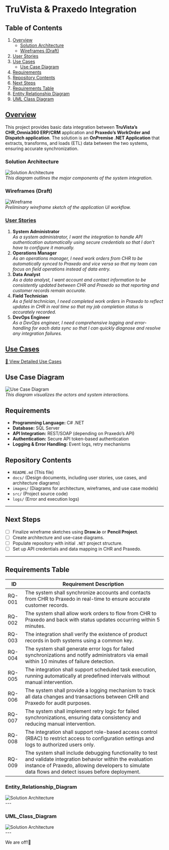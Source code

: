 
# TruVista & Praxedo Integration

## Table of Contents

1. [Overview](#overview)
   - [Solution Architecture](#solution-architecture)
   - [Wireframes (Draft)](#wireframes-draft)
2. [User Stories](#user-stories)
3. [Use Cases](#use-cases)
   - [Use Case Diagram](#use-case-diagram)
4. [Requirements](#requirements)
5. [Repository Contents](#repository-contents)
6. [Next Steps](#next-steps)
7. [Requirements Table](#requirements-table)
8. [Entity Relationship Diagram](#Entity_Relationship_Diagram)
9. [UML Class Diagram](#UML_Class_Diagram)


## <ins>Overview</ins>
  This project provides basic data integration between **TruVista’s CHR_Omnia360 ERP/CRM** application and **Praxedo’s WorkOrder and Dispatch application**. The solution is an **OnPremise .NET Application** that extracts, transforms, and loads (ETL) data between the two systems, ensuring accurate synchronization.

### Solution Architecture
![Solution Architecture](docs/solution-architecture.txt.jpg)  
*This diagram outlines the major components of the system integration.*

### Wireframes (Draft)
![Wireframe](docs/integration-drawio.txt.jpg)  
*Preliminary wireframe sketch of the application UI workflow.*

###  <ins>User Stories</ins>
1. **System Administrator**  
   *As a system administrator, I want the integration to handle API authentication automatically using secure credentials so that I don’t have to configure it manually.*
2. **Operations Manager**  
   *As an operations manager, I need work orders from CHR to be automatically synced to Praxedo and vice versa so that my team can focus on field operations instead of data entry.*
3. **Data Analyst**  
   *As a data analyst, I want account and contact information to be consistently updated between CHR and Praxedo so that reporting and customer records remain accurate.*
4. **Field Technician**  
   *As a field technician, I need completed work orders in Praxedo to reflect updates in CHR in real time so that my job completion status is accurately recorded.*
5. **DevOps Engineer**  
   *As a DevOps engineer, I need comprehensive logging and error-handling for each data sync so that I can quickly diagnose and resolve any integration failures.*


##  <ins>Use Cases</ins>
[📄 View Detailed Use Cases](docs/use-cases.md)

## Use Case Diagram
![Use Case Diagram](docs/PraxedoSystem.jpg)  
*This diagram visualizes the actors and system interactions.*

## Requirements
- **Programming Language:** C# .NET
- **Database:** SQL Server
- **API Integration:** REST/SOAP (depending on Praxedo’s API)
- **Authentication:** Secure API token-based authentication
- **Logging & Error Handling:** Event logs, retry mechanisms

## Repository Contents
- `README.md` (This file)
- `docs/` (Design documents, including user stories, use cases, and architecture diagrams)
- `images/` (Diagrams for architecture, wireframes, and use case models)
- `src/` (Project source code)
- `logs/` (Error and execution logs)

---

## **Next Steps**
- [ ] Finalize wireframe sketches using **Draw.io** or **Pencil Project**.
- [ ] Create architecture and use-case diagrams.
- [ ] Populate repository with initial `.NET` project structure.
- [ ] Set up API credentials and data mapping in CHR and Praxedo.

---
## Requirements Table

| ID      | Requirement Description  |
|---------|--------------------------|
| RQ-001 | The system shall synchronize accounts and contacts from CHR to Praxedo in real-time to ensure accurate customer records. |
| RQ-002 | The system shall allow work orders to flow from CHR to Praxedo and back with status updates occurring within 5 minutes. |
| RQ-003 | The integration shall verify the existence of product records in both systems using a common key. |
| RQ-004 | The system shall generate error logs for failed synchronizations and notify administrators via email within 10 minutes of failure detection. |
| RQ-005 | The integration shall support scheduled task execution, running automatically at predefined intervals without manual intervention. |
| RQ-006 | The system shall provide a logging mechanism to track all data changes and transactions between CHR and Praxedo for audit purposes. |
| RQ-007 | The system shall implement retry logic for failed synchronizations, ensuring data consistency and reducing manual intervention. |
| RQ-008 | The integration shall support role-based access control (RBAC) to restrict access to configuration settings and logs to authorized users only. |
| RQ-009 | The system shall include debugging functionality to test and validate integration behavior within the evaluation instance of Praxedo, allowing developers to simulate data flows and detect issues before deployment. |


### Entity_Relationship_Diagram
![Solution Architecture](docs/UML_Class_Diagram.png)  
     ---

### UML_Class_Diagram
![Solution Architecture](docs/UML_Class_Diagram.png)  
     ---


We are off!🚀

